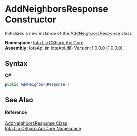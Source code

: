 # AddNeighborsResponse Constructor 
 

Initializes a new instance of the <a href="T_Iota_Lib_CSharp_Api_Core_AddNeighborsResponse">AddNeighborsResponse</a> class

**Namespace:**&nbsp;<a href="N_Iota_Lib_CSharp_Api_Core">Iota.Lib.CSharp.Api.Core</a><br />**Assembly:**&nbsp;IotaApi (in IotaApi.dll) Version: 1.0.0.0 (1.0.0.0)

## Syntax

**C#**<br />
``` C#
public AddNeighborsResponse()
```


## See Also


#### Reference
<a href="T_Iota_Lib_CSharp_Api_Core_AddNeighborsResponse">AddNeighborsResponse Class</a><br /><a href="N_Iota_Lib_CSharp_Api_Core">Iota.Lib.CSharp.Api.Core Namespace</a><br />